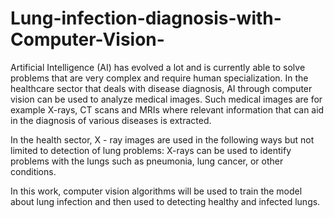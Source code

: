 # Lung-infection-diagnosis-with-Computer-Vision-

Artificial Intelligence (AI) has evolved a lot and is currently able to solve problems that are very complex and require human specialization. In the healthcare sector that deals with disease diagnosis, AI through computer vision can be used to analyze medical images. Such medical images are for example X-rays, CT scans and MRIs where relevant information that can aid in the diagnosis of various diseases is extracted.

In the health sector, X - ray images are used in the following ways but not limited to detection of lung problems: X-rays can be used to identify problems with the lungs such as pneumonia, lung cancer, or other conditions.

In this work, computer vision algorithms will be used to train the model about lung infection and then used to detecting healthy and infected lungs.
